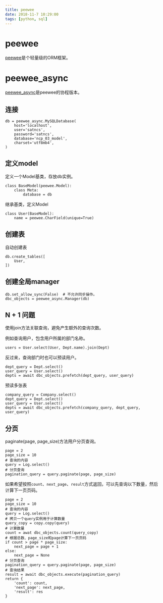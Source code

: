 ```yaml
---
title: peewee
date: 2018-11-7 10:29:00
tags: [python, sql]
---
```


# peewee
[peewee](http://docs.peewee-orm.com/en/latest/)是个轻量级的ORM框架。

# peewee_async
[peewee_async](https://github.com/05bit/peewee-async)是peewee的协程版本。

## 连接
```
db = peewee_async.MySQLDatabase(
    host='localhost',
    user='satncs',
    password='satncs',
    database='ncp_03_model',
    charset='utf8mb4',
)
```

## 定义model
定义一个Model基类，存放db实例。
```
class BaseModel(peewee.Model):
    class Meta:
        database = db
```
继承基类，定义Model
```
class User(BaseModel):
    name = peewee.CharField(unique=True)
```

## 创建表
自动创建表
```
db.create_tables([
    User,
])
```

## 创建全局manager
```
db.set_allow_sync(False)  # 不允许同步操作。
dbc_objects = peewee_async.Manager(db)
```

## N + 1 问题
使用join方法关联查询，避免产生额外的查询次数。

例如查询用户，包含用户所属的部门名称。
```
users = User.select(User, Dept.name).join(Dept)
```
反过来，查询部门时也可以预读用户。
```
dept_query = Dept.select()
user_query = User.select()
depts = await dbc_objects.prefetch(dept_query, user_query)
```
预读多张表
```
company_query = Company.select()
dept_query = Dept.select()
user_query = User.select()
depts = await dbc_objects.prefetch(company_query, dept_query, user_query)
```

## 分页
paginate(page, page_size)方法用户分页查询。
```
page = 2
page_size = 10
# 查询的内容
query = Log.select()
# 分页查询
pagination_query = query.paginate(page, page_size)
```
如果希望按照`count`、`next_page`、`result`方式返回，可以先查询以下数量，然后计算下一页页码。
```
page = 2
page_size = 10
# 查询的内容
query = Log.select()
# 拷贝一个query实例用于计算数量
query_copy = copy.copy(query)
# 计算数量
count = awat dbc_objects.count(query_copy)
# 根据总数、page_size和page计算下一页页码
if count > page * page_size:
    next_page = page + 1
else:
    next_page = None
# 分页查询
pagination_query = query.paginate(page, page_size)
# 查询结果
result = await dbc_objects.execute(pagination_query)
return {
    'count': count,
    'next_page': next_page,
    'result': res
}
```
